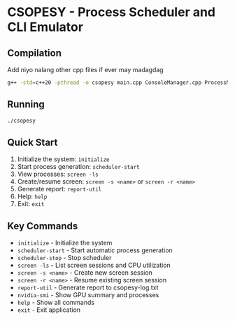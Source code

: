 
# CSOPESY - Process Scheduler and CLI Emulator

## Compilation
Add niyo nalang other cpp files if ever may madagdag
```bash
g++ -std=c++20 -pthread -o csopesy main.cpp ConsoleManager.cpp ProcessManager.cpp   ProcessGenerator.cpp Process.cpp Scheduler.cpp Screen.cpp ReportGenerator.cpp   InstructionGenerator.cpp MemoryManager.cpp VirtualMemoryManager.cpp
```

## Running

```bash
./csopesy
```

## Quick Start

1. Initialize the system: `initialize`
2. Start process generation: `scheduler-start`
3. View processes: `screen -ls`
4. Create/resume screen: `screen -s <name>` or `screen -r <name>`
5. Generate report: `report-util`
6. Help: `help`
7. Exit: `exit`

## Key Commands

- `initialize` - Initialize the system
- `scheduler-start` - Start automatic process generation
- `scheduler-stop` - Stop scheduler
- `screen -ls` - List screen sessions and CPU utilization
- `screen -s <name>` - Create new screen session
- `screen -r <name>` - Resume existing screen session
- `report-util` - Generate report to csopesy-log.txt
- `nvidia-smi` - Show GPU summary and processes
- `help` - Show all commands
- `exit` - Exit application